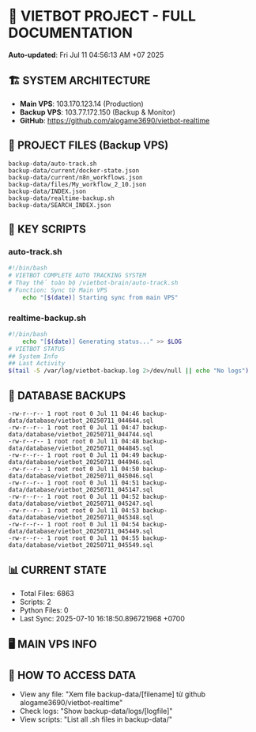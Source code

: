 # 🤖 VIETBOT PROJECT - FULL DOCUMENTATION
**Auto-updated**: Fri Jul 11 04:56:13 AM +07 2025

## 🏗️ SYSTEM ARCHITECTURE
- **Main VPS**: 103.170.123.14 (Production)
- **Backup VPS**: 103.77.172.150 (Backup & Monitor)
- **GitHub**: https://github.com/alogame3690/vietbot-realtime

## 📁 PROJECT FILES (Backup VPS)
```
backup-data/auto-track.sh
backup-data/current/docker-state.json
backup-data/current/n8n_workflows.json
backup-data/files/My_workflow_2_10.json
backup-data/INDEX.json
backup-data/realtime-backup.sh
backup-data/SEARCH_INDEX.json
```

## 🔧 KEY SCRIPTS
### auto-track.sh
```bash
#!/bin/bash
# VIETBOT COMPLETE AUTO TRACKING SYSTEM
# Thay thế toàn bộ /vietbot-brain/auto-track.sh
# Function: Sync từ Main VPS
    echo "[$(date)] Starting sync from main VPS"
```
### realtime-backup.sh
```bash
#!/bin/bash
    echo "[$(date)] Generating status..." >> $LOG
# VIETBOT STATUS
## System Info
## Last Activity
$(tail -5 /var/log/vietbot-backup.log 2>/dev/null || echo "No logs")
```

## 💾 DATABASE BACKUPS
```
-rw-r--r-- 1 root root 0 Jul 11 04:46 backup-data/database/vietbot_20250711_044644.sql
-rw-r--r-- 1 root root 0 Jul 11 04:47 backup-data/database/vietbot_20250711_044744.sql
-rw-r--r-- 1 root root 0 Jul 11 04:48 backup-data/database/vietbot_20250711_044845.sql
-rw-r--r-- 1 root root 0 Jul 11 04:49 backup-data/database/vietbot_20250711_044946.sql
-rw-r--r-- 1 root root 0 Jul 11 04:50 backup-data/database/vietbot_20250711_045046.sql
-rw-r--r-- 1 root root 0 Jul 11 04:51 backup-data/database/vietbot_20250711_045147.sql
-rw-r--r-- 1 root root 0 Jul 11 04:52 backup-data/database/vietbot_20250711_045247.sql
-rw-r--r-- 1 root root 0 Jul 11 04:53 backup-data/database/vietbot_20250711_045348.sql
-rw-r--r-- 1 root root 0 Jul 11 04:54 backup-data/database/vietbot_20250711_045449.sql
-rw-r--r-- 1 root root 0 Jul 11 04:55 backup-data/database/vietbot_20250711_045549.sql
```

## 📊 CURRENT STATE
- Total Files: 6863
- Scripts: 2
- Python Files: 0
- Last Sync: 2025-07-10 16:18:50.896721968 +0700

## 🖥️ MAIN VPS INFO


## 🚨 HOW TO ACCESS DATA
- View any file: "Xem file backup-data/[filename] từ github alogame3690/vietbot-realtime"
- Check logs: "Show backup-data/logs/[logfile]"
- View scripts: "List all .sh files in backup-data/"
